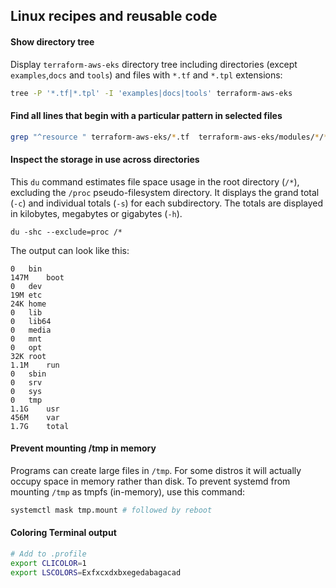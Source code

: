 ## Linux recipes and reusable code

#### Show directory tree
Display `terraform-aws-eks` directory tree including directories (except `examples`,`docs` and `tools`) and files with `*.tf` and `*.tpl` extensions:
```bash
tree -P '*.tf|*.tpl' -I 'examples|docs|tools' terraform-aws-eks
```

#### Find all lines that begin with a particular pattern in selected files

```bash
grep "^resource " terraform-aws-eks/*.tf  terraform-aws-eks/modules/*/*.tf
```

#### Inspect the storage in use across directories
This `du` command estimates file space usage in the root directory (`/*`), excluding the `/proc` pseudo-filesystem directory. It displays the grand total (`-c`) and individual totals (`-s`) for each subdirectory. The totals are displayed in kilobytes, megabytes or gigabytes (`-h`).

    du -shc --exclude=proc /*

The output can look like this:
```
0	bin
147M	boot
0	dev
19M	etc
24K	home
0	lib
0	lib64
0	media
0	mnt
0	opt
32K	root
1.1M	run
0	sbin
0	srv
0	sys
0	tmp
1.1G	usr
456M	var
1.7G	total
```

#### Prevent mounting /tmp in memory
Programs can create large files in `/tmp`. For some distros it will actually occupy space in memory rather than disk. 
To prevent systemd from mounting `/tmp` as tmpfs (in-memory), use this command:
```bash
systemctl mask tmp.mount # followed by reboot
```

#### Coloring Terminal output
```bash
# Add to .profile
export CLICOLOR=1
export LSCOLORS=Exfxcxdxbxegedabagacad
```
